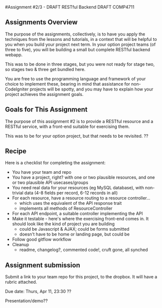 #Assignment #2/3 - DRAFT RESTful Backend DRAFT
COMP4711 

## Assignments Overview

The purpose of the assignments, collectively, is to have you apply the techniques 
from the lessons and tutorials, in a context that will be helpful to you
when you build your project next term. 
In your option project teams (of three to five), you will be building a small 
but complete RESTful backend webapp. 

This was to be done in three stages, but you were not ready for stage two,
so stages two & three get bundled here.

You are free to use the programming language and framework of your choice to implement
these, bearing in mind that assistance for non-CodeIgniter projects will
be spotty, and you may have to explain how your project achieves the assignment goals.

## Goals for This Assignment

The purpose of this assignment #2 is to provide a RESTful resource and a RESTful
service, with a front-end suitable for exercising them. 

This was to be for your option project, but that needs to be revisited. ??


## Recipe

Here is a checklist for completing the assignment:

- You have your team and repo
- You have a project, right? with one or two plausible resources, 
    and one or two plausible API usecases/groups
- You need real data for your resources (eg MySQL database), with non-trivial data 
    (4-8 fields per record, 6-12 records in all)
- For each resource, have a resource routing to a resource controller...
    - which uses the equivalent of the API response trait
    - implements all methods of ResourceController
- For each API endpoint, a suitable controller implementing the API
- Make it testable - here's where the exercising front-end comes in.
    It should look like the kind of project you are building
    - could be Javascript & AJAX; could be forms submitted
    - doesn't have to be home or landing page, but could be
- Follow good gitflow workflow
- Cleanup
    - readme, changelog?, commented code!, cruft gone, all synched

## Assignment submission

Submit a link to your team repo for this project, to the dropbox.
It will have a rubric attached.

Due date: Thurs, Apr 11, 23:30 ?? 

Presentation/demo??